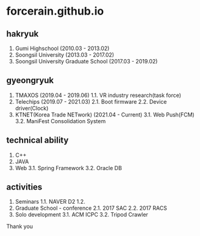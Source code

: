 # forcerain.github.io

## hakryuk
1. Gumi Highschool (2010.03 - 2013.02)
2. Soongsil University (2013.03 - 2017.02)
3. Soongsil University Graduate School (2017.03 - 2019.02)

## gyeongryuk
1. TMAXOS (2019.04 - 2019.06)
1.1. VR industry research(task force)
2. Telechips (2019.07 - 2021.03)
2.1. Boot firmware
2.2. Device driver(Clock)
3. KTNET(Korea Trade NETwork) (2021.04 - Current)
3.1. Web Push(FCM)
3.2. ManiFest Consolidation System

## technical ability
1. C++
2. JAVA
3. Web
3.1. Spring Framework
3.2. Oracle DB

## activities
1. Seminars
1.1. NAVER D2
1.2. 
2. Graduate School - conference
2.1. 2017 SAC
2.2. 2017 RACS
3. Solo development
3.1. ACM ICPC
3.2. Tripod Crawler


Thank you
